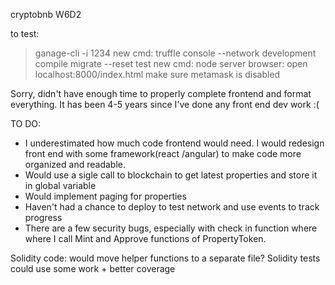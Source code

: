 cryptobnb
W6D2

to test:
> ganage-cli -i 1234
new cmd: 
> truffle console --network development
> compile
> migrate --reset
> test
new cmd: 
> node server
browser: 
> open localhost:8000/index.html
> make sure metamask is disabled

Sorry, didn't have enough time to properly complete frontend and format everything. It has been 4-5 years since I've done any front end dev work :(

TO DO:

- I underestimated how much code frontend would need. I would redesign front end with some framework(react /angular) to make code more organized and readable.
- Would use a sigle call to blockchain to get latest properties and store it in global variable
- Would implement paging for properties
- Haven't had a chance to deploy to test network and use events to track progress
- There are a few security bugs, especially with check in function where where I call Mint and Approve functions of PropertyToken. 

Solidity code: would move helper functions to a separate file?
Solidity tests could use some work + better coverage
